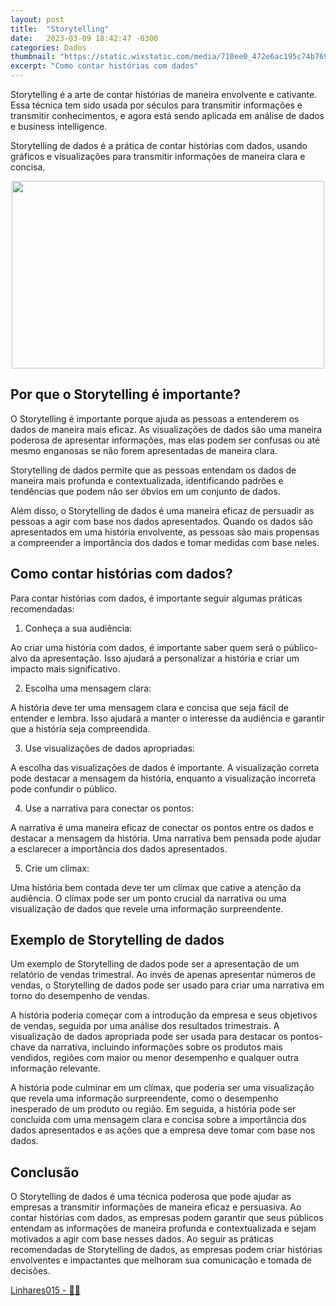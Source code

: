 ```yaml
---
layout: post
title:  "Storytelling"
date:   2023-03-09 18:42:47 -0300
categories: Dados
thumbnail: "https://static.wixstatic.com/media/710ee0_472e6ac195c74b7697a7c76c562f3cec~mv2.jpg/v1/fill/w_3520,h_1640,al_c,q_90/710ee0_472e6ac195c74b7697a7c76c562f3cec~mv2.webp"
excerpt: "Como contar histórias com dados"
---
```


Storytelling é a arte de contar histórias de maneira envolvente e cativante. Essa técnica tem sido usada por séculos para transmitir informações e transmitir conhecimentos, e agora está sendo aplicada em análise de dados e business intelligence. 

Storytelling de dados é a prática de contar histórias com dados, usando gráficos e visualizações para transmitir informações de maneira clara e concisa.

<p align="center">
  <img src="https://static.wixstatic.com/media/710ee0_472e6ac195c74b7697a7c76c562f3cec~mv2.jpg/v1/fill/w_3520,h_1640,al_c,q_90/710ee0_472e6ac195c74b7697a7c76c562f3cec~mv2.webp" width="500" height="300">
</p>

## Por que o Storytelling é importante?

O Storytelling é importante porque ajuda as pessoas a entenderem os dados de maneira mais eficaz. As visualizações de dados são uma maneira poderosa de apresentar informações, mas elas podem ser confusas ou até mesmo enganosas se não forem apresentadas de maneira clara. 

Storytelling de dados permite que as pessoas entendam os dados de maneira mais profunda e contextualizada, identificando padrões e tendências que podem não ser óbvios em um conjunto de dados.

Além disso, o Storytelling de dados é uma maneira eficaz de persuadir as pessoas a agir com base nos dados apresentados. Quando os dados são apresentados em uma história envolvente, as pessoas são mais propensas a compreender a importância dos dados e tomar medidas com base neles.

## Como contar histórias com dados?

Para contar histórias com dados, é importante seguir algumas práticas recomendadas:

1. Conheça a sua audiência: 

Ao criar uma história com dados, é importante saber quem será o público-alvo da apresentação. Isso ajudará a personalizar a história e criar um impacto mais significativo.

2. Escolha uma mensagem clara: 

A história deve ter uma mensagem clara e concisa que seja fácil de entender e lembra. Isso ajudará a manter o interesse da audiência e garantir que a história seja compreendida.

3. Use visualizações de dados apropriadas: 

A escolha das visualizações de dados é importante. A visualização correta pode destacar a mensagem da história, enquanto a visualização incorreta pode confundir o público.

4. Use a narrativa para conectar os pontos: 

A narrativa é uma maneira eficaz de conectar os pontos entre os dados e destacar a mensagem da história. Uma narrativa bem pensada pode ajudar a esclarecer a importância dos dados apresentados.

5. Crie um clímax: 

Uma história bem contada deve ter um clímax que cative a atenção da audiência. O clímax pode ser um ponto crucial da narrativa ou uma visualização de dados que revele uma informação surpreendente.

## Exemplo de Storytelling de dados

Um exemplo de Storytelling de dados pode ser a apresentação de um relatório de vendas trimestral. Ao invés de apenas apresentar números de vendas, o Storytelling de dados pode ser usado para criar uma narrativa em torno do desempenho de vendas. 

A história poderia começar com a introdução da empresa e seus objetivos de vendas, seguida por uma análise dos resultados trimestrais. A visualização de dados apropriada pode ser usada para destacar os pontos-chave da narrativa, incluindo informações sobre os produtos mais vendidos, regiões com maior ou menor desempenho e qualquer outra informação relevante. 

A história pode culminar em um clímax, que poderia ser uma visualização que revela uma informação surpreendente, como o desempenho inesperado de um produto ou região. Em seguida, a história pode ser concluída com uma mensagem clara e concisa sobre a importância dos dados apresentados e as ações que a empresa deve tomar com base nos dados.

## Conclusão

O Storytelling de dados é uma técnica poderosa que pode ajudar as empresas a transmitir informações de maneira eficaz e persuasiva. Ao contar histórias com dados, as empresas podem garantir que seus públicos entendam as informações de maneira profunda e contextualizada e sejam motivados a agir com base nesses dados. Ao seguir as práticas recomendadas de Storytelling de dados, as empresas podem criar histórias envolventes e impactantes que melhoram sua comunicação e tomada de decisões.

[Linhares015 - 🧙‍♂️](https://github.com/Linhares015)